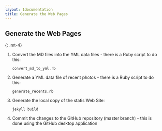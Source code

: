 ```yaml
---
layout: 1documentation
title: Generate the Web Pages
---
```


## Generate the Web Pages
{: .mt-4}

1. Convert the MD files into the YML data files - there is a Ruby script to do this:

   `convert_md_to_yml.rb`

2. Generate a YML data file of recent photos - there is a Ruby script to do this:

   `generate_recents.rb`

3. Generate the local copy of the statis Web Site:

   `jekyll build`

4. Commit the changes to the GitHub repository (master branch) - this is done using the GitHub desktop application
